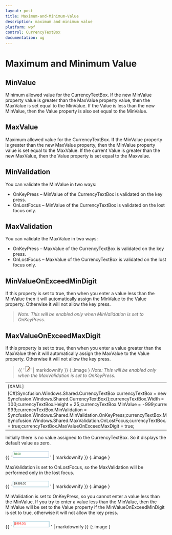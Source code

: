```yaml
---
layout: post
title: Maximum-and-Minimum-Value
description: maximum and minimum value
platform: wpf
control: CurrencyTextBox 
documentation: ug
---
```


# Maximum and Minimum Value

## MinValue

Minimum allowed value for the CurrencyTextBox. If the new MinValue property value is greater than the MaxValue property value, then the MaxValue is set equal to the MinValue. If the Value is less than the new MinValue, then the Value property is also set equal to the MinValue.

## MaxValue

Maximum allowed value for the CurrencyTextBox. If the MinValue property is greater than the new MaxValue property, then the MinValue property value is set equal to the MaxValue. If the current Value is greater than the new MaxValue, then the Value property is set equal to the Maxvalue.

## MinValidation

You can validate the MinValue in two ways:

* OnKeyPress – MinValue of the CurrencyTextBox is validated on the key press.
* OnLostFocus – MinValue of the CurrencyTextBox is validated on the lost focus only.
## MaxValidation


You can validate the MaxValue in two ways:

* OnKeyPress – MaxValue of the CurrencyTextBox is validated on the key press.
* OnLostFocus – MaxValue of the CurrencyTextBox is validated on the lost focus only.
## MinValueOnExceedMinDigit


If this property is set to true, then when you enter a value less than the MinValue then it will automatically assign the MinValue to the Value property. Otherwise it will not allow the key press.

> _Note: This will be enabled only when MinValidation is set to OnKeyPress._

## MaxValueOnExceedMaxDigit

If this property is set to true, then when you enter a value greater than the MaxValue then it will automatically assign the MaxValue to the Value property. Otherwise it will not allow the key press.

> {{ '![C:/Users/ApoorvahR/Desktop/Note.png](Maximum-and-Minimum-Value_images/Maximum-and-Minimum-Value_img1.png)' | markdownify }}
{:.image }
_Note: This will be enabled only when the MaxValidation is set to OnKeyPress._

> 

<table>
<tr>
<td>
[XAML]<syncfusion:CurrencyTextBox x:Name="currencyTextBox" Height="25" Width="150"                             MinValue="-999" MaxValue="999"                             MinValidation="OnKeyPress" MaxValidation="OnLostFocus"                            MinValueOnExceedMinDigit="True"                             MaxValueOnExceedMaxDigit="True"/></td></tr>
<tr>
<td>
[C#]Syncfusion.Windows.Shared.CurrencyTextBox currencyTextBox = new                           Syncfusion.Windows.Shared.CurrencyTextBox();currencyTextBox.Width = 100;currencyTextBox.Height = 25;currencyTextBox.MinValue = -999;currencyTextBox.MaxValue = 999;currencyTextBox.MinValidation = Syncfusion.Windows.Shared.MinValidation.OnKeyPress;currencyTextBox.MaxValidation = Syncfusion.Windows.Shared.MaxValidation.OnLostFocus;currencyTextBox.MinValueOnExceedMinDigit = true;currencyTextBox.MaxValueOnExceedMaxDigit = true;</td></tr>
</table>


Initially there is no value assigned to the CurrencyTextBox. So it displays the default value as zero.



{{ '![](Maximum-and-Minimum-Value_images/Maximum-and-Minimum-Value_img2.png)' | markdownify }}
{:.image }


MaxValidation is set to OnLostFocus, so the MaxValidation will be performed only in the lost focus.



{{ '![](Maximum-and-Minimum-Value_images/Maximum-and-Minimum-Value_img3.png)' | markdownify }}
{:.image }


MinValidation is set to OnKeyPress, so you cannot enter a value less than the MinValue. If you try to enter a value less than the MinValue, then the MinValue will be set to the Value property if the MinValueOnExceedMinDigit is set to true, otherwise it will not allow the key press.



{{ '![](Maximum-and-Minimum-Value_images/Maximum-and-Minimum-Value_img4.png)' | markdownify }}
{:.image }


